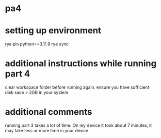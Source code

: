 # pa4

# setting up environment
rye pin python==3.11.9
rye sync

# additional instructions while running part 4
clear workspace folder before running again. ensure you have sufficient disk sace > 2GB in your system

# additional comments
running part 3 takes a lot of time. On my device it took about 7 minutes, it may take less or more time in your device